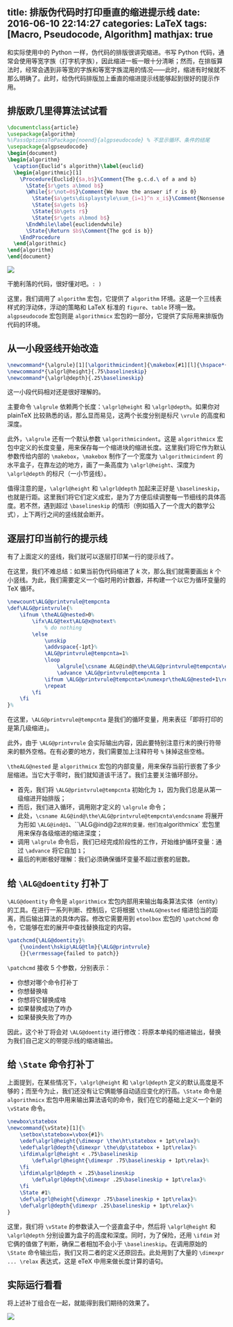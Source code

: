 title: 排版伪代码时打印垂直的缩进提示线
date: 2016-06-10 22:14:27
categories: LaTeX
tags: [Macro, Pseudocode, Algorithm]
mathjax: true
---

和实际使用中的 Python 一样，伪代码的排版很讲究缩进。书写 Python 代码，通常会使用等宽字族（打字机字族），因此缩进一板一眼十分清晰；然而，在排版算法时，经常会遇到非等宽的字族和等宽字族混用的情况——此时，缩进有时候就不那么明确了。此时，给伪代码排版加上垂直的缩进提示线能够起到很好的提示作用。

<!-- more -->

## 排版欧几里得算法试试看

```tex
\documentclass{article}
\usepackage{algorithm}
%\PassOptionsToPackage{noend}{algpseudocode} % 不显示循环、条件的结尾
\usepackage{algpseudocode}
\begin{document}
\begin{algorithm}
  \caption{Euclid’s algorithm}\label{euclid}
  \begin{algorithmic}[1]
    \Procedure{Euclid}{$a,b$}\Comment{The g.c.d.\ of a and b}
      \State{$r\gets a\bmod b$}
      \While{$r\not=0$}\Comment{We have the answer if r is 0}
        \State{$a\gets\displaystyle\sum_{i=1}^n x_i$}\Comment{Nonsense to show that tall lines might work}
        \State{$a\gets b$}
        \State{$b\gets r$}
        \State{$r\gets a\bmod b$}
      \EndWhile\label{euclidendwhile}
      \State{\Return $b$\Comment{The gcd is b}}
    \EndProcedure
  \end{algorithmic}
\end{algorithm}
\end{document}
```

![](/uploads/images/LaTeX/pseudo_euclid.png)

干脆利落的代码，很好懂对吧。`: )`

这里，我们调用了 `algorithm` 宏包，它提供了 `algorithm` 环境。这是一个三线表样式的浮动体，浮动的策略和 LaTeX 标准的 `figure`、`table` 环境一致。`algpseudocode` 宏包则是 `algorithmicx` 宏包的一部分，它提供了实际用来排版伪代码的环境。

## 从一小段竖线开始改造

```tex
\newcommand*{\algrule}[1][\algorithmicindent]{\makebox[#1][l]{\hspace*{.1em}\vrule height \algrl@height depth \algrl@depth}}%
\newcommand*{\algrl@height}{.75\baselineskip}
\newcommand*{\algrl@depth}{.25\baselineskip}
```

这一小段代码相对还是很好理解的。

主要命令 `\algrule` 依赖两个长度：`\algrl@height` 和 `\algrl@depth`。如果你对 plainTeX 比较熟悉的话，那么显而易见，这两个长度分别是标尺 `\vrule` 的高度和深度。

此外，`\algrule` 还有一个默认参数 `\algorithmicindent`。这是 `algorithmicx` 宏包中定义的长度变量，用来保存每一个缩进块的缩进长度。这里我们将它作为默认参数传给内部的 `\makebox`，`\makebox` 制作了一个宽度为 `\algorithmicindent` 的水平盒子，在靠左边的地方，画了一条高度为 `\algrl@height`、深度为 `\algrl@depth` 的标尺（一小节竖线）。

值得注意的是，`\algrl@height` 和 `\algrl@depth` 加起来正好是 `\baselineskip`，也就是行距。这里我们将它们定义成宏，是为了方便后续调整每一节细线的具体高度。若不然，遇到超过 `\baselineskip` 的情形（例如插入了一个庞大的数学公式），上下两行之间的竖线就会断开。

## 逐层打印当前行的提示线

有了上面定义的竖线，我们就可以逐层打印某一行的提示线了。

在这里，我们不难总结：如果当前伪代码缩进了 $k$ 次，那么我们就需要画出 $k$ 个小竖线。为此，我们需要定义一个临时用的计数器，并构建一个以它为循环变量的 TeX 循环。

```tex
\newcount\ALG@printvrule@tempcnta
\def\ALG@printvrule{%
    \ifnum \theALG@nested>0%
        \ifx\ALG@text\ALG@x@notext%
            % do nothing
        \else
            \unskip
            \addvspace{-1pt}%
            \ALG@printvrule@tempcnta=1%
            \loop
                \algrule[\csname ALG@ind@\the\ALG@printvrule@tempcnta\endcsname]%
                \advance \ALG@printvrule@tempcnta 1
            \ifnum \ALG@printvrule@tempcnta<\numexpr\theALG@nested+1\relax
            \repeat
        \fi
    \fi
}%
```

在这里，`\ALG@printvrule@tempcnta` 是我们的循环变量，用来表征「即将打印的是第几级缩进」。

此外，由于 `\ALG@printvrule` 会实际输出内容，因此要特别注意行末的换行符带来的额外空格。在有必要的地方，我们需要加上注释符号 `%` 抹掉这些空格。

`\theALG@nested` 是 `algorithmicx` 宏包的内部变量，用来保存当前行嵌套了多少层缩进。当它大于零时，我们就知道该干活了。我们主要关注循环部分。

* 首先，我们将 `\ALG@printvrule@tempcnta` 初始化为 `1`，因为我们总是从第一级缩进开始排版；
* 而后，我们进入循环，调用刚才定义的 `\algrule` 命令；
* 此处，`\csname ALG@ind@\the\ALG@printvrule@tempcnta\endcsname` 将展开为形如 `\ALG@ind@1`、``\ALG@ind@2` 这样的变量，他们在 `algorithmicx` 宏包里用来保存各级缩进的缩进深度；
* 调用 `\algrule` 命令后，我们已经完成阶段性的工作，开始维护循环变量：通过 `\advance` 将它自加 `1`；
* 最后的判断极好理解：我们必须确保循环变量不超过嵌套的层数。

## 给 `\ALG@doentity` 打补丁

`\ALG@doentity` 命令是 `algorithmicx` 宏包内部用来输出每条算法实体（entity）的工具。在进行一系列判断、控制后，它将根据 `\theALG@nested` 缩进恰当的距离，而后输出算法的具体内容。修改它需要用到 `etoolbox` 宏包的 `\patchcmd` 命令，它能够在宏的展开中查找替换指定的内容。

```tex
\patchcmd{\ALG@doentity}%
    {\noindent\hskip\ALG@tlm}{\ALG@printvrule}
    {}{\errmessage{failed to patch}}
```

`\patchcmd` 接收 5 个参数，分别表示：

* 你想对哪个命令打补丁
* 你想替换啥
* 你想将它替换成啥
* 如果替换成功了咋办
* 如果替换失败了咋办

因此，这个补丁将会对 `\ALG@doentity` 进行修改：将原本单纯的缩进输出，替换为我们自己定义的带提示线的缩进输出。

## 给 `\State` 命令打补丁

上面提到，在某些情况下，`\algrl@height` 和 `\algrl@depth` 定义的默认高度是不够的；而至今为止，我们还没有让它俩能够自动适应变化的行高。`\State` 命令是 `algorithmicx` 宏包中用来输出算法语句的命令，我们在它的基础上定义一个新的 `\vState` 命令。

```tex
\newbox\statebox
\newcommand{\vState}[1]{%
    \setbox\statebox=\vbox{#1}%
    \edef\algrl@height{\dimexpr \the\ht\statebox + 1pt\relax}%
    \edef\algrl@depth{\dimexpr \the\dp\statebox + 1pt\relax}%
    \ifdim\algrl@height < .75\baselineskip
        \def\algrl@height{\dimexpr .75\baselineskip + 1pt\relax}%
    \fi
    \ifdim\algrl@depth < .25\baselineskip
        \def\algrl@depth{\dimexpr .25\baselineskip + 1pt\relax}%
    \fi
    \State #1%
    \def\algrl@height{\dimexpr .75\baselineskip + 1pt\relax}%
    \def\algrl@depth{\dimexpr .25\baselineskip + 1pt\relax}%
}
```

这里，我们将 `\vState` 的参数读入一个竖直盒子中，然后将 `\algrl@height` 和 `\algrl@depth` 分别设置为盒子的高度和深度。同时，为了保险，还用 `\ifdim` 对它俩的值做了判断，确保二者相加不会小于 `\baselineskip`。在调用原始的 `\State` 命令输出后，我们又将二者的定义还原回去。此处用到了大量的 `\dimexpr ... \relax` 表达式，这是 eTeX 中用来做长度计算的语句。

## 实际运行看看

将上述补丁组合在一起，就能得到我们期待的效果了。

![](/uploads/images/LaTeX/pseudo_euclid_vline.png)
